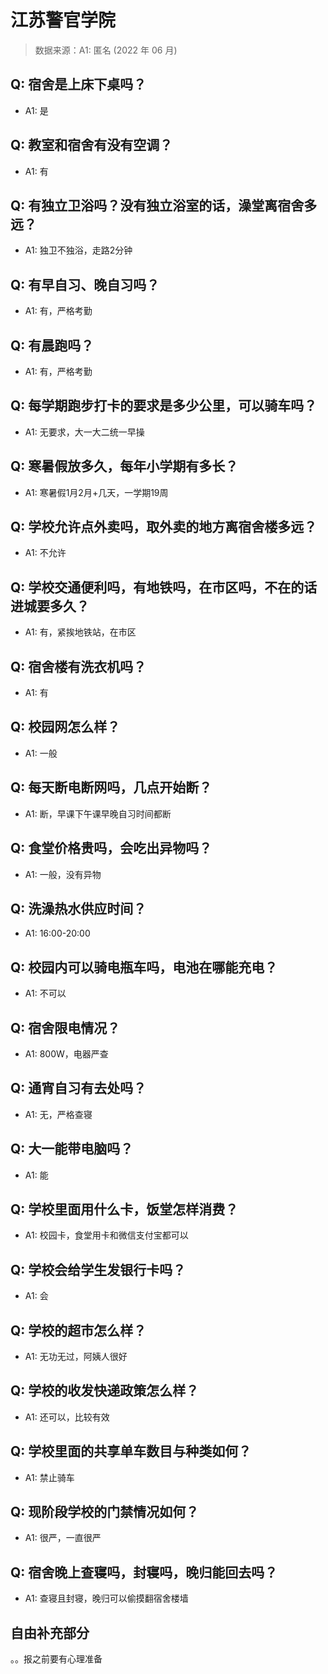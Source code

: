 # 江苏警官学院

> 数据来源：A1: 匿名 (2022 年 06 月)

## Q: 宿舍是上床下桌吗？

- A1: 是

## Q: 教室和宿舍有没有空调？

- A1: 有

## Q: 有独立卫浴吗？没有独立浴室的话，澡堂离宿舍多远？

- A1: 独卫不独浴，走路2分钟

## Q: 有早自习、晚自习吗？

- A1: 有，严格考勤

## Q: 有晨跑吗？

- A1: 有，严格考勤

## Q: 每学期跑步打卡的要求是多少公里，可以骑车吗？

- A1: 无要求，大一大二统一早操

## Q: 寒暑假放多久，每年小学期有多长？

- A1: 寒暑假1月2月+几天，一学期19周

## Q: 学校允许点外卖吗，取外卖的地方离宿舍楼多远？

- A1: 不允许

## Q: 学校交通便利吗，有地铁吗，在市区吗，不在的话进城要多久？

- A1: 有，紧挨地铁站，在市区

## Q: 宿舍楼有洗衣机吗？

- A1: 有

## Q: 校园网怎么样？

- A1: 一般

## Q: 每天断电断网吗，几点开始断？

- A1: 断，早课下午课早晚自习时间都断

## Q: 食堂价格贵吗，会吃出异物吗？

- A1: 一般，没有异物

## Q: 洗澡热水供应时间？

- A1: 16:00-20:00

## Q: 校园内可以骑电瓶车吗，电池在哪能充电？

- A1: 不可以

## Q: 宿舍限电情况？

- A1: 800W，电器严查

## Q: 通宵自习有去处吗？

- A1: 无，严格查寝

## Q: 大一能带电脑吗？

- A1: 能

## Q: 学校里面用什么卡，饭堂怎样消费？

- A1: 校园卡，食堂用卡和微信支付宝都可以

## Q: 学校会给学生发银行卡吗？

- A1: 会

## Q: 学校的超市怎么样？

- A1: 无功无过，阿姨人很好

## Q: 学校的收发快递政策怎么样？

- A1: 还可以，比较有效

## Q: 学校里面的共享单车数目与种类如何？

- A1: 禁止骑车

## Q: 现阶段学校的门禁情况如何？

- A1: 很严，一直很严

## Q: 宿舍晚上查寝吗，封寝吗，晚归能回去吗？

- A1: 查寝且封寝，晚归可以偷摸翻宿舍楼墙

## 自由补充部分

。。报之前要有心理准备